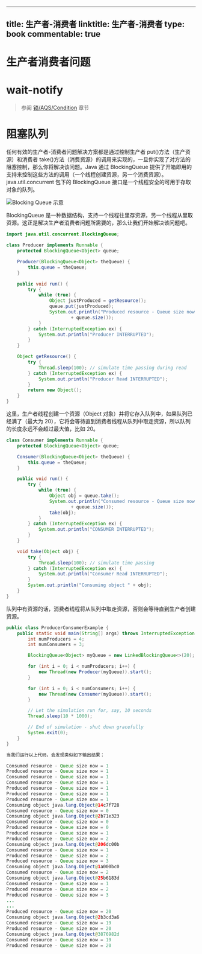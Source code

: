 
---
title: 生产者-消费者
linktitle: 生产者-消费者
type: book
commentable: true
---

# 生产者消费者问题

# wait-notify

> 参阅 [锁/AQS/Condition]() 章节

# 阻塞队列

任何有效的生产者-消费者问题解决方案都是通过控制生产者 put()方法（生产资源）和消费者 take()方法（消费资源）的调用来实现的，一旦你实现了对方法的阻塞控制，那么你将解决该问题。Java 通过 BlockingQueue 提供了开箱即用的支持来控制这些方法的调用（一个线程创建资源，另一个消费资源）。java.util.concurrent 包下的 BlockingQueue 接口是一个线程安全的可用于存取对象的队列。

![Blocking Queue 示意](https://s3.ax1x.com/2021/01/30/yFJ3Yq.png)

BlockingQueue 是一种数据结构，支持一个线程往里存资源，另一个线程从里取资源。这正是解决生产者消费者问题所需要的，那么让我们开始解决该问题吧。

```java
import java.util.concurrent.BlockingQueue;

class Producer implements Runnable {
    protected BlockingQueue<Object> queue;

    Producer(BlockingQueue<Object> theQueue) {
        this.queue = theQueue;
    }

    public void run() {
        try {
            while (true) {
                Object justProduced = getResource();
                queue.put(justProduced);
                System.out.println("Produced resource - Queue size now = "
                        + queue.size());
            }
        } catch (InterruptedException ex) {
            System.out.println("Producer INTERRUPTED");
        }
    }

    Object getResource() {
        try {
            Thread.sleep(100); // simulate time passing during read
        } catch (InterruptedException ex) {
            System.out.println("Producer Read INTERRUPTED");
        }
        return new Object();
    }
}
```

这里，生产者线程创建一个资源（Object 对象）并将它存入队列中，如果队列已经满了（最大为 20），它将会等待直到消费者线程从队列中取走资源，所以队列的长度永远不会超过最大值，比如 20。

```java
class Consumer implements Runnable {
    protected BlockingQueue<Object> queue;

    Consumer(BlockingQueue<Object> theQueue) {
        this.queue = theQueue;
    }

    public void run() {
        try {
            while (true) {
                Object obj = queue.take();
                System.out.println("Consumed resource - Queue size now = "
                        + queue.size());
                take(obj);
            }
        } catch (InterruptedException ex) {
            System.out.println("CONSUMER INTERRUPTED");
        }
    }

    void take(Object obj) {
        try {
            Thread.sleep(100); // simulate time passing
        } catch (InterruptedException ex) {
            System.out.println("Consumer Read INTERRUPTED");
        }
        System.out.println("Consuming object " + obj);
    }
}
```

队列中有资源的话，消费者线程将从队列中取走资源，否则会等待直到生产者创建资源。

```java
public class ProducerConsumerExample {
    public static void main(String[] args) throws InterruptedException {
        int numProducers = 4;
        int numConsumers = 3;

        BlockingQueue<Object> myQueue = new LinkedBlockingQueue<>(20);

        for (int i = 0; i < numProducers; i++) {
            new Thread(new Producer(myQueue)).start();
        }

        for (int i = 0; i < numConsumers; i++) {
            new Thread(new Consumer(myQueue)).start();
        }

        // Let the simulation run for, say, 10 seconds
        Thread.sleep(10 * 1000);

        // End of simulation - shut down gracefully
        System.exit(0);
    }
}

当我们运行以上代码，会发现类似如下输出结果：

Consumed resource - Queue size now = 1
Produced resource - Queue size now = 1
Consumed resource - Queue size now = 1
Consumed resource - Queue size now = 1
Produced resource - Queue size now = 1
Produced resource - Queue size now = 1
Produced resource - Queue size now = 1
Consuming object java.lang.Object@14c7f728
Consumed resource - Queue size now = 0
Consuming object java.lang.Object@2b71e323
Consumed resource - Queue size now = 0
Produced resource - Queue size now = 0
Produced resource - Queue size now = 1
Produced resource - Queue size now = 2
Consuming object java.lang.Object@206dc00b
Consumed resource - Queue size now = 1
Produced resource - Queue size now = 2
Produced resource - Queue size now = 3
Consuming object java.lang.Object@1a000bc0
Consumed resource - Queue size now = 2
Consuming object java.lang.Object@25b6183d
Consumed resource - Queue size now = 1
Produced resource - Queue size now = 2
Produced resource - Queue size now = 3
...
...
Produced resource - Queue size now = 20
Consuming object java.lang.Object@2b3cd3a6
Consumed resource - Queue size now = 19
Produced resource - Queue size now = 20
Consuming object java.lang.Object@3876982d
Consumed resource - Queue size now = 19
Produced resource - Queue size now = 20
```

    